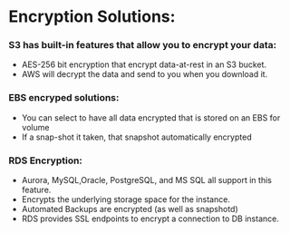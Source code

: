  # Encryption Solutions:

### S3 has built-in features that allow you to encrypt your data:
 * AES-256 bit encryption that encrypt data-at-rest in an S3 bucket.
 * AWS will decrypt the data and send to you when you download it.

### EBS encryped solutions:
* You can select to have all data encrypted that is stored on an EBS for volume
* If a snap-shot it taken, that snapshot automatically encrypted

### RDS Encryption:
* Aurora, MySQL,Oracle, PostgreSQL, and MS SQL all support in this feature.
* Encrypts the underlying storage space for the instance.
* Automated Backups are encrypted (as well as snapshotd)
* RDS provides SSL endpoints to encrypt a connection to DB instance.
